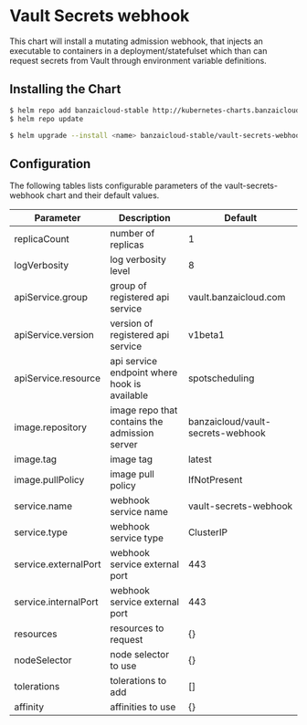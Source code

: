 # Vault Secrets webhook

This chart will install a mutating admission webhook, that injects an executable to containers in a deployment/statefulset which than can request secrets from Vault through environment variable definitions.

## Installing the Chart

```bash
$ helm repo add banzaicloud-stable http://kubernetes-charts.banzaicloud.com/branch/master
$ helm repo update
```

```bash
$ helm upgrade --install <name> banzaicloud-stable/vault-secrets-webhook
```

## Configuration

The following tables lists configurable parameters of the vault-secrets-webhook chart and their default values.

|               Parameter             |                Description                  |                  Default                 |
| ----------------------------------- | ------------------------------------------- | -----------------------------------------|
|replicaCount                         |number of replicas                           |1                                         |
|logVerbosity                         |log verbosity level                          |8                                         |
|apiService.group                     |group of registered api service              |vault.banzaicloud.com                 |
|apiService.version                   |version of registered api service            |v1beta1                                   |
|apiService.resource                  |api service endpoint where hook is available |spotscheduling                            |
|image.repository                     |image repo that contains the admission server|banzaicloud/vault-secrets-webhook             |
|image.tag                            |image tag                                    |latest                                    |
|image.pullPolicy                     |image pull policy                            |IfNotPresent                              |
|service.name                         |webhook service name             |vault-secrets-webhook                               |
|service.type                         |webhook service type             |ClusterIP                                 |
|service.externalPort                 |webhook service external port    |443                                       |
|service.internalPort                 |webhook service external port    |443                                       |
|resources                            |resources to request                         |{}                                        |
|nodeSelector                         |node selector to use                         |{}                                        |
|tolerations                          |tolerations to add                           |[]                                        |
|affinity                             |affinities to use                            |{}                                        |

